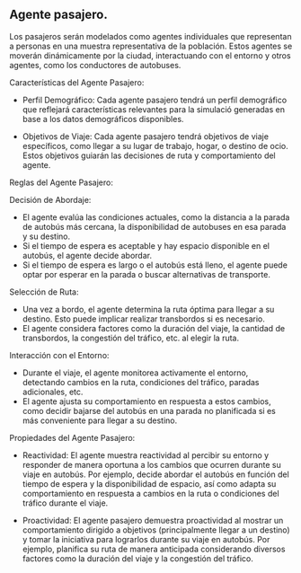 ## Agente pasajero.

Los pasajeros serán modelados como agentes individuales que representan a personas en una muestra representativa de la población. Estos agentes se moverán dinámicamente por la ciudad, interactuando con el entorno y otros agentes, como los conductores de autobuses.

Características del Agente Pasajero:

- Perfil Demográfico: Cada agente pasajero tendrá un perfil demográfico que reflejará características relevantes para la simulació generadas en base a los datos demográficos disponibles.

- Objetivos de Viaje: Cada agente pasajero tendrá objetivos de viaje específicos, como llegar a su lugar de trabajo, hogar, o destino de ocio. Estos objetivos guiarán las decisiones de ruta y comportamiento del agente.

Reglas del Agente Pasajero:

Decisión de Abordaje:

- El agente evalúa las condiciones actuales, como la distancia a la parada de autobús más cercana, la disponibilidad de autobuses en esa parada y su destino.
- Si el tiempo de espera es aceptable y hay espacio disponible en el autobús, el agente decide abordar.
- Si el tiempo de espera es largo o el autobús está lleno, el agente puede optar por esperar en la parada o buscar alternativas de transporte.

Selección de Ruta:

- Una vez a bordo, el agente determina la ruta óptima para llegar a su destino. Esto puede implicar realizar transbordos si es necesario.
- El agente considera factores como la duración del viaje, la cantidad de transbordos, la congestión del tráfico, etc. al elegir la ruta.

Interacción con el Entorno:

- Durante el viaje, el agente monitorea activamente el entorno, detectando cambios en la ruta, condiciones del tráfico, paradas adicionales, etc.
- El agente ajusta su comportamiento en respuesta a estos cambios, como decidir bajarse del autobús en una parada no planificada si es más conveniente para llegar a su destino.

Propiedades del Agente Pasajero:

- Reactividad: El agente muestra reactividad al percibir su entorno y responder de manera oportuna a los cambios que ocurren durante su viaje en autobús. Por ejemplo, decide abordar el autobús en función del tiempo de espera y la disponibilidad de espacio, así como adapta su comportamiento en respuesta a cambios en la ruta o condiciones del tráfico durante el viaje.

- Proactividad: El agente pasajero demuestra proactividad al mostrar un comportamiento dirigido a objetivos (principalmente llegar a un destino) y tomar la iniciativa para lograrlos durante su viaje en autobús. Por ejemplo, planifica su ruta de manera anticipada considerando diversos factores como la duración del viaje y la congestión del tráfico.
